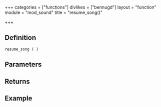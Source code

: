 +++
categories = ["functions"]
divlikes = ["bennugd"]
layout = "function"
module = "mod_sound"
title = "resume_song()"

+++

## Definition

    resume_song ( )

## Parameters

## Returns

## Example
